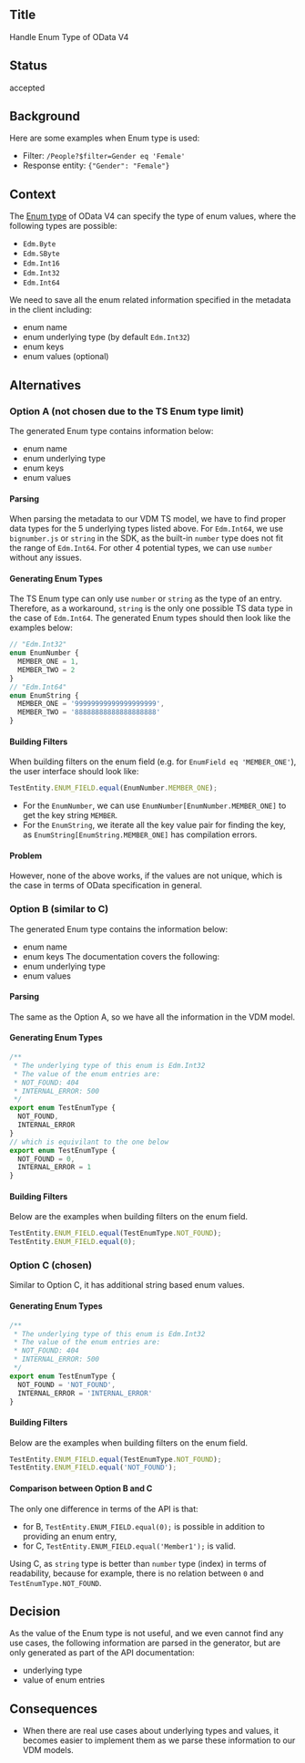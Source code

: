 ## Title

Handle Enum Type of OData V4

## Status

accepted

## Background
Here are some examples when Enum type is used:

- Filter: `/People?$filter=Gender eq 'Female'`
- Response entity: `{"Gender": "Female"}`

## Context

The [Enum type](http://docs.oasis-open.org/odata/odata/v4.0/errata03/os/complete/part3-csdl/odata-v4.0-errata03-os-part3-csdl-complete.html#_Toc453752568) of OData V4 can specify the type of enum values, where the following types are possible:

- `Edm.Byte`
- `Edm.SByte`
- `Edm.Int16`
- `Edm.Int32`
- `Edm.Int64`

We need to save all the enum related information specified in the metadata in the client including:
- enum name
- enum underlying type (by default `Edm.Int32`)
- enum keys
- enum values (optional) 

## Alternatives

### Option A (not chosen due to the TS Enum type limit)
The generated Enum type contains information below:
- enum name
- enum underlying type
- enum keys
- enum values

#### Parsing

When parsing the metadata to our VDM TS model, we have to find proper data types for the 5 underlying types listed above.
For `Edm.Int64`, we use `bignumber.js` or `string` in the SDK, as the built-in `number` type does not fit the range of `Edm.Int64`.
For other 4 potential types, we can use `number` without any issues.

#### Generating Enum Types

The TS Enum type can only use `number` or `string` as the type of an entry.
Therefore, as a workaround, `string` is the only one possible TS data type in the case of `Edm.Int64`.
The generated Enum types should then look like the examples below:

```ts
// "Edm.Int32"
enum EnumNumber {
  MEMBER_ONE = 1,
  MEMBER_TWO = 2
}
// "Edm.Int64"
enum EnumString {
  MEMBER_ONE = '99999999999999999999',
  MEMBER_TWO = '88888888888888888888'
}
```

#### Building Filters

When building filters on the enum field (e.g. for `EnumField eq 'MEMBER_ONE'`), the user interface should look like:

```ts
TestEntity.ENUM_FIELD.equal(EnumNumber.MEMBER_ONE);
```

- For the `EnumNumber`, we can use `EnumNumber[EnumNumber.MEMBER_ONE]` to get the key string `MEMBER`.
- For the `EnumString`, we iterate all the key value pair for finding the key, as `EnumString[EnumString.MEMBER_ONE]` has compilation errors.

#### Problem
However, none of the above works, if the values are not unique, which is the case in terms of OData specification in general.

### Option B (similar to C)
The generated Enum type contains the information below:
- enum name
- enum keys
The documentation covers the following:
- enum underlying type
- enum values

#### Parsing
The same as the Option A, so we have all the information in the VDM model.

#### Generating Enum Types

```ts
/**
 * The underlying type of this enum is Edm.Int32
 * The value of the enum entries are:
 * NOT_FOUND: 404
 * INTERNAL_ERROR: 500
 */
export enum TestEnumType {
  NOT_FOUND,
  INTERNAL_ERROR
}
// which is equivilant to the one below
export enum TestEnumType {
  NOT_FOUND = 0,
  INTERNAL_ERROR = 1
}
```

#### Building Filters
Below are the examples when building filters on the enum field.
```ts
TestEntity.ENUM_FIELD.equal(TestEnumType.NOT_FOUND);
TestEntity.ENUM_FIELD.equal(0);
```

### Option C (chosen)
Similar to Option C, it has additional string based enum values.

#### Generating Enum Types

```ts
/**
 * The underlying type of this enum is Edm.Int32
 * The value of the enum entries are:
 * NOT_FOUND: 404
 * INTERNAL_ERROR: 500
 */
export enum TestEnumType {
  NOT_FOUND = 'NOT_FOUND',
  INTERNAL_ERROR = 'INTERNAL_ERROR'
}
```

#### Building Filters
Below are the examples when building filters on the enum field.
```ts
TestEntity.ENUM_FIELD.equal(TestEnumType.NOT_FOUND);
TestEntity.ENUM_FIELD.equal('NOT_FOUND');
```

#### Comparison between Option B and C
The only one difference in terms of the API is that:
- for B, `TestEntity.ENUM_FIELD.equal(0);` is possible in addition to providing an enum entry,
- for C, `TestEntity.ENUM_FIELD.equal('Member1');` is valid.

Using C, as `string` type is better than `number` type (index) in terms of readability, because for example, there is no relation between `0` and `TestEnumType.NOT_FOUND`.

## Decision

As the value of the Enum type is not useful, and we even cannot find any use cases, the following information are parsed in the generator, but are only generated as part of the API documentation:

- underlying type
- value of enum entries

## Consequences

- When there are real use cases about underlying types and values, it becomes easier to implement them as we parse these information to our VDM models.
